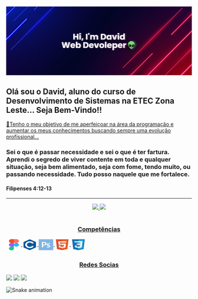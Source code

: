 
![Welcome](/bannerGITHUB.png?raw=true)
## Olá sou o David, aluno do curso de Desenvolvimento de Sistemas na ETEC Zona Leste... Seja Bem-Vindo!!
<u>🤖Tenho o meu objetivo de me aperfeiçoar na área da programação e aumentar os meus conhecimentos buscando sempre uma evolução profissional...</u>

<h3>Sei o que é passar necessidade e sei o que é ter fartura. Aprendi o segredo de viver contente em toda e qualquer situação, seja bem alimentado, seja com fome, tendo muito, ou passando necessidade. Tudo posso naquele que me fortalece.<h4>Filipenses 4:12-13</h4></h3> 
<hr/>
<div align="center" style="display: inline_block; margin-left: auto; margin-right: auto;">
  <a href="https://github.com/daviDsoareSS">
 <img height="145em" src="https://github-readme-stats.vercel.app/api?username=daviDsoareSS&show_icons=true&include_all_commits=true&count_private=true&icon_color=FFFFFF&text_color=FFFFFF&bg_color=DEG,030025,600A0A"/>
  <img height="145em" src="https://github-readme-stats.vercel.app/api/top-langs/?username=daviDsoareSS&layout=compact&langs_count=5&text_color=FFFFFF&bg_color=DEG,030025,600A0A"/>
</div>
<div style="display: inline_block"><br>
<center><h3>Competências</h3></center>
<img align="center" alt="David-Figma" height="30" width="40"
src="https://github.com/devicons/devicon/blob/master/icons/figma/figma-original.svg">
<img align="center" alt="David-C" height="30" width="40"
src="https://github.com/devicons/devicon/blob/master/icons/c/c-plain.svg">
  <img align="center" alt="David-PS" height="30" width="40" src="https://github.com/devicons/devicon/blob/master/icons/photoshop/photoshop-plain.svg">
  <img align="center" alt="David-HTML" height="30" width="40" src="https://raw.githubusercontent.com/devicons/devicon/master/icons/html5/html5-original.svg">
  <img align="center" alt="David-CSS" height="30" width="40" src="https://raw.githubusercontent.com/devicons/devicon/master/icons/css3/css3-original.svg">
</div>
  
  ##
 <center><h3>Redes Socias</h3></center>
<div> 
  <a href="https://www.instagram.com/david.soaress_/" target="_blank"><img src="https://img.shields.io/badge/-Instagram-%23E4405F?style=for-the-badge&logo=instagram&logoColor=white" target="_blank"></a>   
  <a href = "mailto:david.silva425@etec.sp.gov.br"><img src="https://img.shields.io/badge/-Gmail-%23333?style=for-the-badge&logo=gmail&logoColor=white" target="_blank"></a>
  <a href="https://www.linkedin.com/in/david-soares-silva-014891229" target="_blank"><img src="https://img.shields.io/badge/-LinkedIn-%230077B5?style=for-the-badge&logo=linkedin&logoColor=white" target="_blank"></a> 
 
  ![Snake animation](https://github.com/daviDsoareSS/daviDsoareSS/blob/output/github-contribution-grid-snake.svg)
 
</div>
